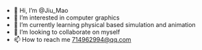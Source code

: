 - 👋 Hi, I’m @Jiu_Mao
- 👀 I’m interested in computer graphics
- 🌱 I’m currently learning physical based simulation and animation
- 💞️ I’m looking to collaborate on myself
- 📫 How to reach me 714962994@qq.com

<!---
MahiroQwQ/MahiroQwQ is a ✨ special ✨ repository because its `README.md` (this file) appears on your GitHub profile.
You can click the Preview link to take a look at your changes.
--->
